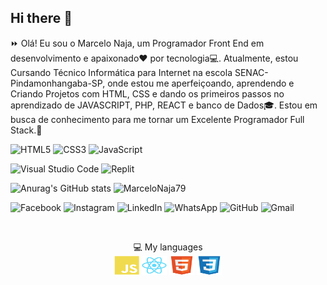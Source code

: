 

## Hi there 👋
⏩ Olá! Eu sou o Marcelo Naja, um Programador Front End em desenvolvimento e apaixonado❤️ por tecnologia💻. Atualmente, estou Cursando Técnico Informática para Internet na escola SENAC-Pindamonhangaba-SP, onde estou me aperfeiçoando, aprendendo e Criando Projetos com HTML, CSS e dando os primeiros passos no aprendizado de JAVASCRIPT, PHP, REACT e banco de Dados🎓. Estou em busca de conhecimento para me tornar um Excelente Programador Full Stack.🚀

![HTML5](https://img.shields.io/badge/HTML5-E34F26?style=for-the-badge&logo=html5&logoColor=red)
![CSS3](https://img.shields.io/badge/CSS3-1572B6?style=for-the-badge&logo=css3&logoColor=white)
![JavaScript](https://img.shields.io/badge/JavaScript-F7DF1E?style=for-the-badge&logo=javascript&logoColor=black) 



![Visual Studio Code](https://img.shields.io/badge/Visual%20Studio%20Code-0078d7.svg?style=for-the-badge&logo=visual-studio-code&logoColor=white)
![Replit](https://img.shields.io/badge/Replit-DD1200?style=for-the-badge&logo=Replit&logoColor=white)

![Anurag's GitHub stats](https://github-readme-stats.vercel.app/api?username=MarceloNaja79&theme=dark&show_shadow&red)
![MarceloNaja79](https://github-readme-stats.vercel.app/api/top-langs/?username=MarceloNaja79&hide_progress=true)


![Facebook](https://img.shields.io/badge/Facebook-%231877F2.svg?style=for-the-badge&logo=Facebook&logoColor=white)
![Instagram](https://img.shields.io/badge/Instagram-%23E4405F.svg?style=for-the-badge&logo=Instagram&logoColor=white)
![LinkedIn](https://img.shields.io/badge/linkedin-%230077B5.svg?style=for-the-badge&logo=linkedin&logoColor=white)
![WhatsApp](https://img.shields.io/badge/WhatsApp-25D366?style=for-the-badge&logo=whatsapp&logoColor=white)
![GitHub](https://img.shields.io/badge/github-%23121011.svg?style=for-the-badge&logo=github&logoColor=white)
![Gmail](https://img.shields.io/badge/Gmail-D14836?style=for-the-badge&logo=gmail&logoColor=white)


<div style="display: inline_block"><br>
  <p align='center'>
  💻 My languages<br/>
  <img align="center" alt="Rafa-Js" height="30" width="40" src="https://raw.githubusercontent.com/devicons/devicon/master/icons/javascript/javascript-plain.svg">
  <img align="center" alt="Rafa-React" height="30" width="40" src="https://raw.githubusercontent.com/devicons/devicon/master/icons/react/react-original.svg">
  <img align="center" alt="Rafa-HTML" height="30" width="40" src="https://raw.githubusercontent.com/devicons/devicon/master/icons/html5/html5-original.svg">
  <img align="center" alt="Rafa-CSS" height="30" width="40" src="https://raw.githubusercontent.com/devicons/devicon/master/icons/css3/css3-original.svg">
  </p>
</div>







  
 

